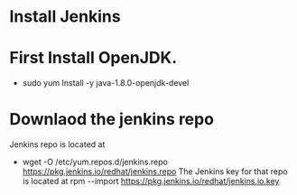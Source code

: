 # Install Jenkins 
# First Install OpenJDK.
- sudo yum Install -y java-1.8.0-openjdk-devel
# Downlaod the jenkins repo  
Jenkins repo is located at 
- wget -O /etc/yum.repos.d/jenkins.repo https://pkg.jenkins.io/redhat/jenkins.repo The Jenkins key for that repo is located at rpm --import https://pkg.jenkins.io/redhat/jenkins.io.key